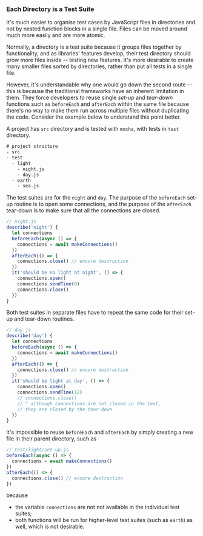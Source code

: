 ### Each Directory is a Test Suite

It's much easier to organise test cases by JavaScript files in directories and not by nested function blocks in a single file. Files can be moved around much more easily and are more atomic.

Normally, a directory is a test suite because it groups files together by functionality, and as libraries' features develop, their test directory should grow more files inside -- testing new features. It's more desirable to create many smaller files sorted by directories, rather than put all tests in a single file.

However, it's understandable why one would go down the second route -- this is because the traditional frameworks have an inherent limitation in them. They force developers to reuse single _set-up_ and _tear-down_ functions such as `beforeEach` and `afterEach` within the same file because there's no way to make them run across multiple files without duplicating the code. Consider the example below to understand this point better.

A project has `src` directory and is tested with `mocha`, with tests in `test` directory.

```fs
# project structure
- src
- test
  - light
    - night.js
    - day.js
  - earth
    - sea.js
```

The test suites are for the `night` and `day`. The purpose of the `beforeEach` set-up routine is to open some connections, and the purpose of the `afterEach` tear-down is to make sure that all the connections are closed.

```js
// night.js
describe('night') {
  let connections
  beforeEach(async () => {
    connections = await makeConnections()
  })
  afterEach(() => {
    connections.close() // ensure destruction
  })
  it('should be no light at night', () => {
    connections.open()
    connections.sendTime(0)
    connections.close()
  })
}
```

Both test suites in separate files have to repeat the same code for their set-up and tear-down routines.

```js
// day.js
describe('day') {
  let connections
  beforeEach(async () => {
    connections = await makeConnections()
  })
  afterEach(() => {
    connections.close() // ensure destruction
  })
  it('should be light at day', () => {
    connections.open()
    connections.sendTime(12)
    // connections.close()
    // ^ although connections are not closed in the test,
    // they are closed by the tear-down
  })
}
```

It's impossible to reuse `beforeEach` and `afterEach` by simply creating a new file in their parent directory, such as

```js
// test/light/set-up.js
beforeEach(async () => {
  connections = await makeConnections()
})
afterEach(() => {
  connections.close() // ensure destruction
})
```

because

* the variable `connections` are not not available in the individual test suites;
* both functions will be run for higher-level test suites (such as `earth`) as well, which is not desirable.